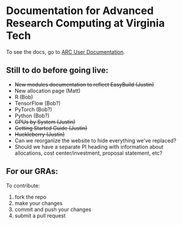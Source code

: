 # Documentation for Advanced Research Computing at Virginia Tech

To see the docs, go to [ARC User Documentation](https://arc-rtd.readthedocs.io/en/latest/index.html).

## Still to do before going live:

* ~~New modules documentation to reflect EasyBuild (Justin)~~
* New allocation page (Matt)
* R (Bob)
* TensorFlow (Bob?)
* PyTorch (Bob?)
* Python (Bob?)
* ~~GPUs by System (Justin)~~
* ~~Getting Started Guide (Justin)~~
* ~~Huckleberry (Justin)~~
* Can we reorganize the website to hide everything we've replaced?
* Should we have a separate PI heading with information about allocations, cost center/investment, proposal statement, etc?

## For our GRAs:

To contribute:

1. fork the repo 
2. make your changes
3. commit and push your changes
4. submit a pull request
